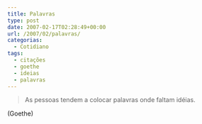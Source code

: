 ```yaml
---
title: Palavras
type: post
date: 2007-02-17T02:28:49+00:00
url: /2007/02/palavras/
categorias:
  - Cotidiano
tags:
  - citações
  - goethe
  - ideias
  - palavras
---
```


> As pessoas tendem a colocar palavras onde faltam idéias.

(Goethe)
